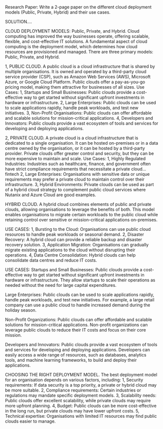 Research Paper: Write a 2-page paper on the different cloud deployment models (Public, Private, Hybrid) and their use cases.

SOLUTION....

CLOUD DEPLOYMENT MODELS: 
Public, Private, and Hybrid.
Cloud computing has improved the way businesses operate, offering scalable, flexible, and cost-effective IT solutions. 
A fundamental aspect of cloud computing is the deployment model, which determines how cloud resources are provisioned and managed. 
There are three primary models: Public, Private, and Hybrid.


1, PUBLIC CLOUD.
A public cloud is a cloud infrastructure that is shared by multiple organisations. 
It is owned and operated by a third-party cloud service provider (CSP), such as Amazon Web Services (AWS), Microsoft Azure, or Google Cloud Platform. 
Public clouds offer a pay-as-you-go pricing model, making them attractive for businesses of all sizes.
Use Cases:
1, Startups and Small Businesses: Public clouds provide a cost-effective way to get started without significant upfront investments in hardware or infrastructure.
2, Large Enterprises: Public clouds can be used to scale applications rapidly, handle peak workloads, and test new initiatives.
3, Non-Profit Organisations: Public clouds can offer affordable and scalable solutions for mission-critical applications.
4, Developers and Innovators: Public clouds provide a vast ecosystem of tools and services for developing and deploying applications.


2, PRIVATE CLOUD.
A private cloud is a cloud infrastructure that is dedicated to a single organisation. It can be hosted on-premises or in a data centre owned by the organisation, or it can be hosted by a third-party provider. Private clouds offer greater control and security, but they can be more expensive to maintain and scale.
Use Cases:
1, Highly Regulated Industries: Industries such as healthcare, finance, and government often have strict compliance requirements that necessitate a private cloud… fintech 
2, Large Enterprises: Organisations with sensitive data or unique requirements may prefer a private cloud to maintain control over their infrastructure.
3, Hybrid Environments: Private clouds can be used as part of a hybrid cloud strategy to complement public cloud services where Nutanix and Azure Cloud are good examples.


HYBRID CLOUD.
A hybrid cloud combines elements of public and private clouds, allowing organisations to leverage the benefits of both.
This model enables organisations to migrate certain workloads to the public cloud while retaining control over sensitive or mission-critical applications on-premises.

USE CASES:
1, Bursting to the Cloud: Organisations can use public cloud resources to handle peak workloads or seasonal demand.
2, Disaster Recovery: A hybrid cloud can provide a reliable backup and disaster recovery solution.
3, Application Migration: Organisations can gradually migrate existing applications to the cloud without disrupting their operations.
4, Data Centre Consolidation: Hybrid clouds can help consolidate data centres and reduce IT costs.


USE CASES:
Startups and Small Businesses: 
Public clouds provide a cost-effective way to get started without significant upfront investments in hardware or infrastructure. 
They allow startups to scale their operations as needed without the need for large capital expenditures.

Large Enterprises: 
Public clouds can be used to scale applications rapidly, handle peak workloads, and test new initiatives. 
For example, a large retail company can use a public cloud to handle increased demand during the holiday season.

Non-Profit Organizations:
Public clouds can offer affordable and scalable solutions for mission-critical applications. 
Non-profit organizations can leverage public clouds to reduce their IT costs and focus on their core mission.

Developers and Innovators: 
Public clouds provide a vast ecosystem of tools and services for developing and deploying applications.
Developers can easily access a wide range of resources, such as databases, analytics tools, and machine learning frameworks, to build and deploy their applications.


CHOOSING THE RIGHT DEPLOYMENT MODEL.
The best deployment model for an organisation depends on various factors, including:
1, Security requirements: If data security is a top priority, a private or hybrid cloud may be more suitable.
2, Compliance requirements: Certain industries or regulations may mandate specific deployment models.
3, Scalability needs: Public clouds offer excellent scalability, while private clouds may require more upfront planning.
4, Budget: Public clouds can be more cost-effective in the long run, but private clouds may have lower upfront costs.
5, Technical expertise: Organisations with limited IT resources may find public clouds easier to manage.


